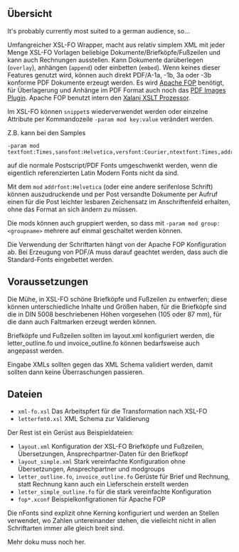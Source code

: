 ## Übersicht ##

It's probably currently most suited to a german audience, so...

Umfangreicher XSL-FO Wrapper, macht aus relativ simplem XML mit jeder Menge XSL-FO Vorlagen beliebige Dokumente/Briefköpfe/Fußzeilen und kann auch Rechnungen ausstellen. Kann Dokumente darüberlegen (`overlay`), anhängen (`append`) oder einbetten (`embed`). Wenn keines dieser Features genutzt wird, können auch direkt PDF/A-1a, -1b, 3a oder -3b konforme PDF Dokumente erzeugt werden. Es wird [Apache FOP](https://xmlgraphics.apache.org/fop) benötigt, für Überlagerung und Anhänge im PDF Format auch noch das [PDF Images Plugin](https://xmlgraphics.apache.org/fop/fop-pdf-images.html). Apache FOP benutzt intern den [Xalanj XSLT Prozessor](http://xalan.apache.org/).

Im XSL-FO können `snippet`s wiederverwendet werden oder einzelne Attribute per Kommandozeile `-param mod key:value` verändert werden.

Z.B. kann bei den Samples

    -param mod textfont:Times,sansfont:Helvetica,versfont:Courier,ntextfont:Times,addrfont:Times

auf die normale Postscript/PDF Fonts umgeschwenkt werden, wenn die eigentlich referenzierten Latin Modern Fonts nicht da sind.

Mit dem `mod` `addrfont:Helvetica` (oder eine andere serifenlose Schrift) können auszudruckende und per Post versandte Dokumente per Aufruf einen für die Post leichter lesbaren Zeichensatz im Anschriftenfeld erhalten, ohne das Format an sich ändern zu müssen.

Die mods können auch gruppiert werden, so dass mit `-param mod group:<groupname>` mehrere auf einmal geschaltet werden können.

Die Verwendung der Schriftarten hängt von der Apache FOP Konfiguration ab. Bei Erzeugung von PDF/A muss darauf geachtet werden, dass auch die Standard-Fonts eingebettet werden. 

## Voraussetzungen ##

Die Mühe, in XSL-FO schöne Briefköpfe und Fußzeilen zu entwerfen; diese können unterschiedliche Inhalte und Größen haben, für die Briefköpfe sind die in DIN 5008 beschriebenen Höhen vorgesehen (105 oder 87 mm), für die dann auch Faltmarken erzeugt werden können.  

Briefköpfe und Fußzeilen sollten im layout.xml konfiguriert werden, die letter_outline.fo und invoice_outline.fo können bedarfsweise auch angepasst werden.

Eingabe XMLs sollten gegen das XML Schema validiert werden, damit sollten dann keine Überraschungen passieren.

## Dateien ##

- `xml-fo.xsl`  Das Arbeitspfert für die Transformation nach XSL-FO
- `letterfmt0.xsl` XML Schema zur Validierung

Der Rest ist ein Gerüst aus Beispieldateien:
- `layout.xml` Konfiguration der XSL-FO Briefköpfe und Fußzeilen, Übersetzungen, Ansprechpartner-Daten für den Briefkopf
- `layout_simple.xml` Stark vereinfachte Konfiguration ohne Übersetzungen, Ansprechpartner und modgroups
- `letter_outline.fo`, `invoice_outline.fo` Gerüste für Brief und Rechnung, statt Rechnung kann auch ein Lieferschein erstellt werden
- `letter_simple_outline.fo` für die stark vereinfachte Konfiguration
- `fop*.xconf` Beispielkonfigrationen für Apache FOP

Die nFonts sind explizit ohne Kerning konfiguriert und werden an Stellen verwendet, wo Zahlen untereinander stehen, die vielleicht nicht in allen Schriftarten immer alle gleich breit sind.

Mehr doku muss noch her.
